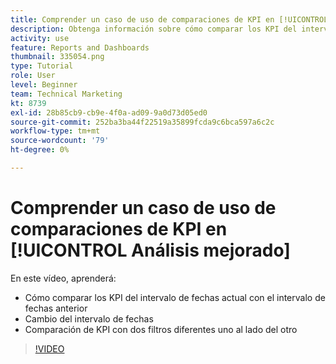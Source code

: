 ```yaml
---
title: Comprender un caso de uso de comparaciones de KPI en [!UICONTROL Análisis mejorado]
description: Obtenga información sobre cómo comparar los KPI del intervalo de fechas actual con un intervalo de fechas anterior y cómo comparar los KPI con dos filtros diferentes.
activity: use
feature: Reports and Dashboards
thumbnail: 335054.png
type: Tutorial
role: User
level: Beginner
team: Technical Marketing
kt: 8739
exl-id: 28b85cb9-cb9e-4f0a-ad09-9a0d73d05ed0
source-git-commit: 252ba3ba44f22519a35899fcda9c6bca597a6c2c
workflow-type: tm+mt
source-wordcount: '79'
ht-degree: 0%

---
```


# Comprender un caso de uso de comparaciones de KPI en [!UICONTROL Análisis mejorado]

En este vídeo, aprenderá:

* Cómo comparar los KPI del intervalo de fechas actual con el intervalo de fechas anterior
* Cambio del intervalo de fechas
* Comparación de KPI con dos filtros diferentes uno al lado del otro

>[!VIDEO](https://video.tv.adobe.com/v/335054/?quality=12)
